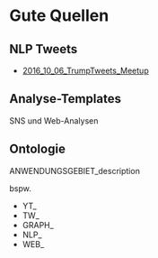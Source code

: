 # Gute Quellen

## NLP Tweets
- [2016_10_06_TrumpTweets_Meetup](https://git.io/vPwxr)


## Analyse-Templates
SNS und Web-Analysen

## Ontologie
ANWENDUNGSGEBIET_description

bspw.
- YT_
- TW_
- GRAPH_
- NLP_
- WEB_
